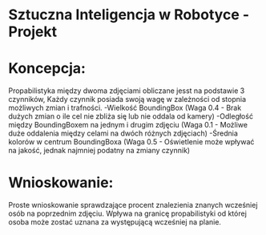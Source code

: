 # Sztuczna Inteligencja w Robotyce - Projekt
# Koncepcja:
Propabilistyka między dwoma zdjęciami obliczane jesst na podstawie 3 czynników, Każdy czynnik posiada swoją wagę w zależności od stopnia możliwych zmian i trafności.
-Wielkość BoundingBox (Waga 0.4 - Brak dużych zmian o ile cel nie zbliża się lub nie oddala od kamery)
-Odległość między BoundingBoxem na jednym i drugim zdjęciu (Waga 0.1 - Możliwe duże oddalenia między celami na dwóch różnych zdjęciach)
-Średnia kolorów w centrum BoundingBoxa (Waga 0.5 - Oświetlenie może wpływać na jakość, jednak najmniej podatny na zmiany czynnik)

# Wnioskowanie:
Proste wnioskowanie sprawdzające procent znalezienia znanych wcześniej osób na poprzednim zdjęciu. Wpływa na granicę propabilistyki od której osoba może zostać uznana za występującą wcześniej na planie. 

